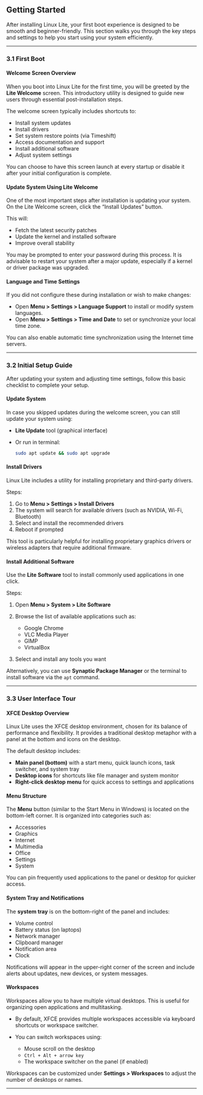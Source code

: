 ## Getting Started

After installing Linux Lite, your first boot experience is designed to be smooth and beginner-friendly. This section walks you through the key steps and settings to help you start using your system efficiently.

---

### 3.1 First Boot

#### Welcome Screen Overview

When you boot into Linux Lite for the first time, you will be greeted by the **Lite Welcome** screen. This introductory utility is designed to guide new users through essential post-installation steps.

The welcome screen typically includes shortcuts to:

* Install system updates
* Install drivers
* Set system restore points (via Timeshift)
* Access documentation and support
* Install additional software
* Adjust system settings

You can choose to have this screen launch at every startup or disable it after your initial configuration is complete.

#### Update System Using Lite Welcome

One of the most important steps after installation is updating your system. On the Lite Welcome screen, click the “Install Updates” button.

This will:

* Fetch the latest security patches
* Update the kernel and installed software
* Improve overall stability

You may be prompted to enter your password during this process. It is advisable to restart your system after a major update, especially if a kernel or driver package was upgraded.

#### Language and Time Settings

If you did not configure these during installation or wish to make changes:

* Open **Menu > Settings > Language Support** to install or modify system languages.
* Open **Menu > Settings > Time and Date** to set or synchronize your local time zone.

You can also enable automatic time synchronization using the Internet time servers.

---

### 3.2 Initial Setup Guide

After updating your system and adjusting time settings, follow this basic checklist to complete your setup.

#### Update System

In case you skipped updates during the welcome screen, you can still update your system using:

* **Lite Update** tool (graphical interface)
* Or run in terminal:

  ```bash
  sudo apt update && sudo apt upgrade
  ```

#### Install Drivers

Linux Lite includes a utility for installing proprietary and third-party drivers.

Steps:

1. Go to **Menu > Settings > Install Drivers**
2. The system will search for available drivers (such as NVIDIA, Wi-Fi, Bluetooth)
3. Select and install the recommended drivers
4. Reboot if prompted

This tool is particularly helpful for installing proprietary graphics drivers or wireless adapters that require additional firmware.

#### Install Additional Software

Use the **Lite Software** tool to install commonly used applications in one click.

Steps:

1. Open **Menu > System > Lite Software**
2. Browse the list of available applications such as:

   * Google Chrome
   * VLC Media Player
   * GIMP
   * VirtualBox
3. Select and install any tools you want

Alternatively, you can use **Synaptic Package Manager** or the terminal to install software via the `apt` command.

---

### 3.3 User Interface Tour

#### XFCE Desktop Overview

Linux Lite uses the XFCE desktop environment, chosen for its balance of performance and flexibility. It provides a traditional desktop metaphor with a panel at the bottom and icons on the desktop.

The default desktop includes:

* **Main panel (bottom)** with a start menu, quick launch icons, task switcher, and system tray
* **Desktop icons** for shortcuts like file manager and system monitor
* **Right-click desktop menu** for quick access to settings and applications

#### Menu Structure

The **Menu** button (similar to the Start Menu in Windows) is located on the bottom-left corner. It is organized into categories such as:

* Accessories
* Graphics
* Internet
* Multimedia
* Office
* Settings
* System

You can pin frequently used applications to the panel or desktop for quicker access.

#### System Tray and Notifications

The **system tray** is on the bottom-right of the panel and includes:

* Volume control
* Battery status (on laptops)
* Network manager
* Clipboard manager
* Notification area
* Clock

Notifications will appear in the upper-right corner of the screen and include alerts about updates, new devices, or system messages.

#### Workspaces

Workspaces allow you to have multiple virtual desktops. This is useful for organizing open applications and multitasking.

* By default, XFCE provides multiple workspaces accessible via keyboard shortcuts or workspace switcher.
* You can switch workspaces using:

  * Mouse scroll on the desktop
  * `Ctrl + Alt + arrow key`
  * The workspace switcher on the panel (if enabled)

Workspaces can be customized under **Settings > Workspaces** to adjust the number of desktops or names.

---



